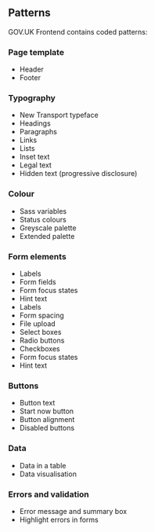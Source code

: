 ## Patterns

GOV.UK Frontend contains coded patterns: 

<h3 class="toc-ignore">Page template</h3>

*   Header
*   Footer

<h3 class="toc-ignore">Typography</h3>

*   New Transport typeface
*   Headings
*   Paragraphs
*   Links
*   Lists
*   Inset text
*   Legal text
*   Hidden text (progressive disclosure)

<h3 class="toc-ignore">Colour</h3>

*   Sass variables
*   Status colours
*   Greyscale palette
*   Extended palette

<h3 class="toc-ignore">Form elements</h3>

*   Labels
*   Form fields
*   Form focus states
*   Hint text
*   Labels
*   Form spacing
*   File upload
*   Select boxes
*   Radio buttons
*   Checkboxes
*   Form focus states
*   Hint text

<h3 class="toc-ignore">Buttons</h3>

*   Button text
*   Start now button
*   Button alignment
*   Disabled buttons

<h3 class="toc-ignore">Data</h3>

*   Data in a table
*   Data visualisation

<h3 class="toc-ignore">Errors and validation</h3>

*   Error message and summary box
*   Highlight errors in forms